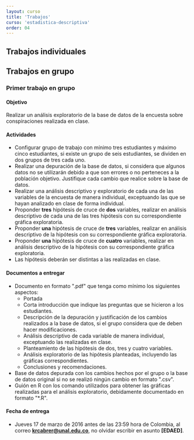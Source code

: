 ```yaml
---
layout: curso
title: 'Trabajos'
curso: 'estadistica-descriptiva'
order: 04
---
```


## Trabajos individuales


## Trabajos en grupo

### Primer trabajo en grupo

#### Objetivo 
   Realizar un análisis exploratorio de la base de datos de la encuesta sobre
   conspiraciones realizada en clase.

#### Actividades

- Configurar grupo de trabajo con mínimo tres estudiantes y máximo cinco estudiantes,
  si existe un grupo de seis estudiantes, se dividen en dos grupos de tres cada uno.
- Realizar una depuración de la base de datos, si considera que algunos datos 
  no se utilizarán debido a que son errores o no perteneces a la población objetivo.
  Justifique cada cambio que realice sobre la base de datos.
- Realizar una análisis descriptivo y exploratorio de cada una de las variables de
  la encuesta de manera individual, exceptuando las que se hayan analizado en clase de forma individual.
- Proponder **tres** hipótesis de cruce de **dos** variables, realizar en análisis descriptivo de
  cada una de las tres hipótesis con su correspondiente gráfica exploratoria.
- Proponder **una** hipótesis de cruce de **tres** variables, realizar en análisis descriptivo de
  la hipótesis con su correspondiente gráfica exploratoria.
- Proponder **una** hipótesis de cruce de **cuatro** variables, realizar en análisis descriptivo de
  la hipótesis con su correspondiente gráfica exploratoria. 
- Las hipótesis deberán ser distintas a las realizadas en clase.

#### Documentos a entregar

- Documento en formato ".pdf" que tenga como mínimo los siguientes aspectos:
  * Portada
  * Corta introducción que indique las preguntas que se hicieron a los estudiantes.
  * Descripción de la depuración y justificación de los cambios realizados a la base de datos,
    si el grupo considera que de deben hacer modificaciones.
  * Análisis descriptivo de cada variable de manera individual, exceptuando las realizadas en clase.
  * Planteamiento de las hipótesis de dos, tres y cuatro variables.
  * Análisis exploratorio de las hipótesis planteadas, incluyendo las gráficas correspondientes.
  * Conclusiones y recomendaciones.
- Base de datos depurada con los cambios hechos por el grupo o la base de datos original si no
  se realizó ningún cambio en formato ".csv".
- Guión en R con los comando utilizados para obtener las gráficas realizadas para el análisis
  exploratorio, debidamente documentado en formato "*.R".

#### Fecha de entrega
- Jueves 17 de marzo de 2016 antes de las 23:59 hora de Colombia, al correo **krcabrer@unal.edu.co**,
  no olvidar escribir en asunto **[EDAED]**. 


